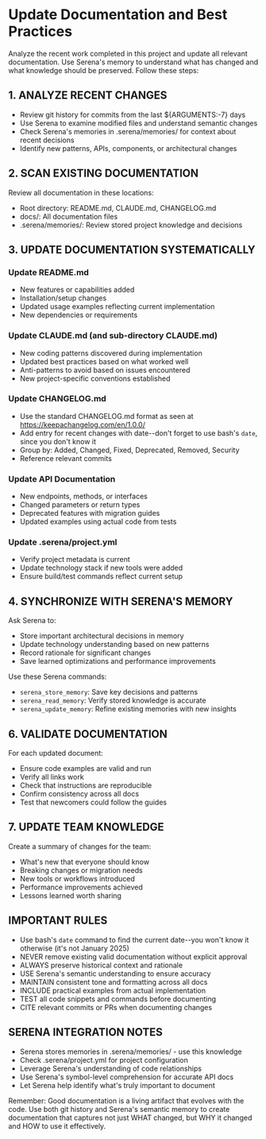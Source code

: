 # Update Documentation and Best Practices

Analyze the recent work completed in this project and update all relevant documentation. Use Serena's memory to understand what has changed and what knowledge should be preserved. Follow these steps:

## 1. ANALYZE RECENT CHANGES

- Review git history for commits from the last ${ARGUMENTS:-7} days
- Use Serena to examine modified files and understand semantic changes
- Check Serena's memories in .serena/memories/ for context about recent decisions
- Identify new patterns, APIs, components, or architectural changes

## 2. SCAN EXISTING DOCUMENTATION

Review all documentation in these locations:

- Root directory: README.md, CLAUDE.md, CHANGELOG.md
- docs/: All documentation files
- .serena/memories/: Review stored project knowledge and decisions

## 3. UPDATE DOCUMENTATION SYSTEMATICALLY

### Update README.md

- New features or capabilities added
- Installation/setup changes
- Updated usage examples reflecting current implementation
- New dependencies or requirements

### Update CLAUDE.md (and sub-directory CLAUDE.md)

- New coding patterns discovered during implementation
- Updated best practices based on what worked well
- Anti-patterns to avoid based on issues encountered
- New project-specific conventions established

### Update CHANGELOG.md

- Use the standard CHANGELOG.md format as seen at https://keepachangelog.com/en/1.0.0/
- Add entry for recent changes with date--don't forget to use bash's `date`, since you don't know it
- Group by: Added, Changed, Fixed, Deprecated, Removed, Security
- Reference relevant commits

### Update API Documentation

- New endpoints, methods, or interfaces
- Changed parameters or return types
- Deprecated features with migration guides
- Updated examples using actual code from tests

### Update .serena/project.yml

- Verify project metadata is current
- Update technology stack if new tools were added
- Ensure build/test commands reflect current setup

## 4. SYNCHRONIZE WITH SERENA'S MEMORY

Ask Serena to:

- Store important architectural decisions in memory
- Update technology understanding based on new patterns
- Record rationale for significant changes
- Save learned optimizations and performance improvements

Use these Serena commands:

- `serena_store_memory`: Save key decisions and patterns
- `serena_read_memory`: Verify stored knowledge is accurate
- `serena_update_memory`: Refine existing memories with new insights

## 6. VALIDATE DOCUMENTATION

For each updated document:

- Ensure code examples are valid and run
- Verify all links work
- Check that instructions are reproducible
- Confirm consistency across all docs
- Test that newcomers could follow the guides

## 7. UPDATE TEAM KNOWLEDGE

Create a summary of changes for the team:

- What's new that everyone should know
- Breaking changes or migration needs
- New tools or workflows introduced
- Performance improvements achieved
- Lessons learned worth sharing

## IMPORTANT RULES

- Use bash's `date` command to find the current date--you won't know it otherwise (it's not January 2025)
- NEVER remove existing valid documentation without explicit approval
- ALWAYS preserve historical context and rationale
- USE Serena's semantic understanding to ensure accuracy
- MAINTAIN consistent tone and formatting across all docs
- INCLUDE practical examples from actual implementation
- TEST all code snippets and commands before documenting
- CITE relevant commits or PRs when documenting changes

## SERENA INTEGRATION NOTES

- Serena stores memories in .serena/memories/ - use this knowledge
- Check .serena/project.yml for project configuration
- Leverage Serena's understanding of code relationships
- Use Serena's symbol-level comprehension for accurate API docs
- Let Serena help identify what's truly important to document

Remember: Good documentation is a living artifact that evolves with the code. Use both git history and Serena's semantic memory to create documentation that captures not just WHAT changed, but WHY it changed and HOW to use it effectively.
